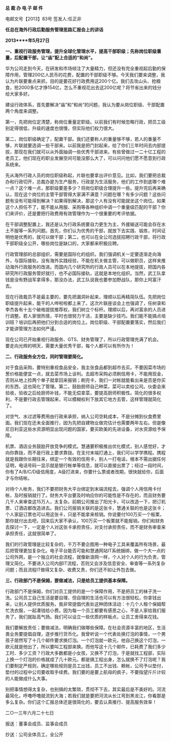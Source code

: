 **总 裁 办 电 子 邮 件**

 

电邮文号【2013】83号         签发人:任正非

 

 



**任总在海外行政后勤服务管理思路汇报会上的讲话**

**2013****年5月27日**

**一、重视行政服务管理，提升全球化管理水平，提高干部职级；先称岗位职级重量，后配置干部，让“庙”配上合适的“和尚”。**

华为公司走到今天，在研发和市场倾注了大量精力，但还没有完全重视起后勤的保障作用，管理200亿人民币的花费，配置的干部职级不够。今天我们要来调整，我认为片联要重点来抓，目的是要花好行政费用这200个亿。我们去攻山头、抢粮食，抢2000多亿才挣154亿，怎么不重视花出去这200亿呢？将节省出来的钱分给大家多好。

建设行政体系，首先要解决“庙”和“和尚”的问题，我认为要从岗位职级、干部配置两个角度来调整。

第一，先把岗位定清楚，称岗位重量定职级。以前我们有时候忽略行政，把员工级别定得很低，升级的速度也很慢，但实际他们权力很大。

第二，岗位职级确定了，配置干部。我们还要称人的重量够不够，若人的重量不够，片联就要选调一些干部来。以前我是把门封起来，给了你们三年时间去内部提拔，那现在我们就可以从外面抽调一些优秀干部进来。有些曾做过一二十亿工程的老员工，他们现在的职业发展空间可能没那么大了，可以问问他们愿不愿意到行政系统来。

先从海外行政人员的岗位职级称起，片联也要拿出评价意见。比如，我们要把总裁办和行政切开，总裁办是为生产服务，行政是为生活服务，他们的工作到底哪个难一点？这个难一点，那职级要差多少？将岗位职级合理提升一些。提升完后再来确认，现在这个岗位的主管干部管得大家满不满意？问题在哪？有多少问题？这些问题有没有可能得到解决？如果得到解决，那这个人有没有可能就坐这个岗位。如果这个人担任不了，能不能从用服、采购等各种组织中调一个重量级匹配的干部？你们来评价，还是要把行政费用有效管理作为一个很重要的考评依据。

在干部调整配置上，我还是认为行政系统要自力更生为主，外援输送可能会存在水土不服等一系列问题。首先，你们认为优秀的干部，就放下去实践、锻炼，时间证明他是优秀的，就可以做干部；第二，也可以在全公司选拔招聘行政干部，将行政干部职级全公开，哪些岗位是缺口的，大家都来积极应聘。

行政管理部的总部组织，需要是国际化的组织。我们强调机关一定要逐渐走向海外，与国际接轨，没有海外实践经验，不能在机关做主管，可以做职员，这样来推动海外行政服务的改进。而国内几个研究所的行政人员可以在本地提拔，把国内各研究所行政服务管好就行，也不必国际接轨，这就是本地化组织。当然，武工队拿钱是没有野战军拿得多，那没办法，武工队说我也要参加野战队，那你上阿富汗去。

现在行政裁员不是最主要的，要先把漏洞补起来，理顺以后再精简队伍。先把岗位职级提升起来，能干的人哗啦啦都上来了。这次片联座谈会上也强调了，任树录和李杰各有十五个破格提拔推荐权，我们树立个标杆。理顺以后，再对富余的人员进行调整。若人家很热情，平时也很努力干活，主要是缺少技巧。我们能不能搞点培训班？培训后再把他们分到合适的岗位上。岗位职级、干部配置要落实，然后我们才能讲管理方法如何严谨。

现在公司已开始重视行政服务、GTS、财务管理了，所以行政管理充满了机会。要走向光辉的明天，需要大量优秀干部，每个人都可以有所作为！

**二、行政服务全方位，同时管理要简化。**

对于食品采购，要特别重视食品安全，我主张食品都到超市去买。不要因菜市场的葱价格能便宜一点，就去菜市场上谈判。去超市采购必须刷信用卡，不能用现金，否则从地上捡两个单子就拿回来报销；刷完卡，我们一对帐就能看出来是否是你买的东西，这也简化了管理。第二，鼓励厨师自己种菜，菜可以卖给公司。伙委会来验收，验收之后给厨师补钱，不能无偿拿菜，要提高厨师积极性。简化的很多权利，不是要行政去管理起来，可以模糊权利下放其它地方去管，这样管理就简化了。

对空气、水过滤等费用由行政来承担，纳入公司空耗成本，不是分摊到伙食费里面。我们现在还未全面推行，因为先把自建物业做完估计也需要两年左右。但是像尼日利亚这些水资源明显出现问题的国家，要买欧美的先进设备，对水资源给予保障。

机票、酒店业务鼓励开放竞争的模式。慧通要积极推出优化模式，别人感觉好，才向你靠拢，而不是行政上要求靠拢。在支付末端打通上，我们可以学学携程。携程就是我跟你长期往来，绑定一个有效的信用卡，别人一打电话，根本不需出据任何证明，电话号码一显示就是银行帐单等信息，就可以直接出票了；经过一段时间，你有了A/B/C/D级信用度，A级打进来，你要什么票或者改期，很快就给你，后面才与你结帐。

对待个人帐务，我们不要把财务大平台绑定到末端流程去，强调个人用信用卡付帐，及时报销就行了。财务大平台要及时响应你的可能性是不存在的，而且财务要几千人来审查这15万人，太复杂。前期公司推出了阳光卡，可以改造一下，把订机票、订酒店都改造进去。我们公司报销关联的是这张卡，慧通关联的也是这张卡；个人家庭订票也可以用这张卡，只是不能拿来核销。你说要付100万买一个板栗，那你就付出去吧，回来后大家不承认，100万买一个板栗就不能报销。你们和财务去探讨一下，一定是个人对这张卡承担责任，对支付承担责任，而不是财务审查来承担责任，这就很简单了。

我们的行政管理是比较复杂的，千万不要企图用一种电子工具来覆盖所有场景，最后把管理更加复杂化。电子平台能否可能和慧通网站IT系统捆绑，做一个大一点的公司外网，是一个独立的社会流程，就像新浪网一样，个人对个人的行为负责，管理又简化。不要进入公司内部IT流程，否则又会涉及信息安全、审查等一系列复杂问题；而且流程IT做得又复杂、收费又贵，你们还不如让外包去做。

**三、行政部门不是保姆，要做减法，只是给员工提供基本保障。**

行政部门不是保姆，你们对员工提供的是一个保障作用，不是把员工的袜子洗一洗。公司员工自己生活是要自理，但自理的生活也可以有方法很轻松，你拿钱出来，让别人提供优质服务。我非常提倡代表处这种团体活动：十几个人租个保姆帮忙洗衣服，一起凑钱给小费。因为每一个员工都要有感恩之心，不是人家给我们服务了，我们就趾高气扬。我们可以设立一些优质的样板点，让员工舍得来花钱。

我们要解放责任；要做减法，明确我们做哪些保障。在社会资源丰富的地区，生活类业务要提倡自理，逐步推行货币化。我曾听说一个代表处换灯泡的事情，一个男孩子居然写了十几个邮件要求换灯泡。一个灯泡就一欧元，他自己换这个灯泡，一欧元就是他出了，所以要叫工程部来换。而他写这十几个邮件，已耗费了我们多少工时、多少工资？行政大多数都是小女孩，又换不了灯泡，于是就找工程部，实际上换一个灯泡的价格就成了几十欧元。都是搞工程出身，怎么就换不了灯泡呢？我们要制定严规则，确定哪些规则是员工出钱，员工不出钱、赖帐，公司予以垫付，垫付的过程中公司要收取手续费。我们要的是要上航母的疯子，不要指望斤斤计较的人能做成什么大事。



别把事情想得太复杂，也别搞的太繁琐，贯彻不下去，其实最后是不美好的。河流最简化，呼噜呼噜就流到大海；若我们就是要把河流从长江弯到黑龙江，你看那是多么复杂。你们这个汇报总体还是很简化的，要去认真推行、提高服务效率！

 



二○一三年六月二十七日

 



报送：董事会成员、监事会成员

抄送：公司全体员工，全公开